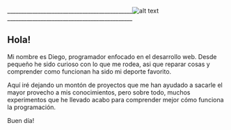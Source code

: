 _____________________________________________![alt text](https://64.media.tumblr.com/dd35d8033e45129721b41590438d254b/edbf4cb04b19bfa8-54/s400x600/b0be76f1c9b8a37a9926482ef0b6a0f716fdb24c.gifv) _____________________________________________


## Hola!

Mi nombre es Diego, programador enfocado en el desarrollo web. Desde pequeño he sido curioso con lo que me rodea, asi que reparar cosas y comprender como funcionan ha sido mi deporte favorito.

Aquí iré dejando un montón de proyectos que me han ayudado a sacarle el mayor provecho a mis conocimientos, pero sobre todo, muchos experimentos que he llevado acabo para comprender mejor cómo funciona la programación.

Buen día! 
